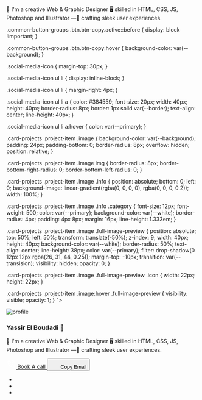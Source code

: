 🎨 I'm a creative Web & Graphic Designer 🖥️ skilled in HTML, CSS, JS, Photoshop and Illustrator —🚀 crafting sleek user experiences.

<!DOCTYPE html>
<html lang="en">


<!-- Mirrored from marveltheme.com/tf/html/bentofolio-html/about.html by HTTrack Website Copier/3.x [XR&CO'2014], Sat, 22 Feb 2025 16:22:51 GMT -->
<head>
  <meta charset="UTF-8">
  <meta http-equiv="X-UA-Compatible" content="IE=edge">
  <meta name="viewport" content="width=device-width, initial-scale=1">

</head>
  <body style=" .home-area {
	margin-top: 24px;
}

.card {
	border: 0;
	background-color: var(--white);
	box-shadow: 0 1px 2px 0 rgba(26, 31, 44, 0.25);
	border-radius: 16px;
	height: 100%;
}

.card-body {
	padding: 24px;
}

.profile-card .image {
	background-color: var(--background);
	border-radius: 8px;
	overflow: hidden;
}

.profile-card .image img {
	margin-top: 0px;
}

.profile-card .text {
	margin-top: 24px;
}

.profile-card .text p {
	margin-top: 8px;
	color: var(--light-black);
	font-size: 16px;
	font-weight: 500;
	line-height: 1.5em;
}

.profile-card .text p span {
	color: var(--black);
	font-weight: 600;
}

.common-button-groups {
	margin-top: 24px;
}

.common-button-groups .btn {
	background-color: var(--primary);
	border-radius: 8px;
	padding: 16px 24px;
	font-size: 16px;
	font-weight: 500;
	color: var(--white);
	line-height: 1.5em;
	margin-right: 8px;
}

.common-button-groups .btn:hover {
	background-color: #2563EB;
}

.common-button-groups .btn .icon {
	margin-right: 8px;
}

.common-button-groups .btn.btn-call:focus {
	color: var(--white);
	border-color: transparent;
}

.common-button-groups .btn.btn-copy {
	border: 1px solid var(--border);
	background-color: transparent;
	color: var(--black);
	position: relative;
}

.common-button-groups .btn.btn-copy .icon {
	stroke: #1A1F2C;
	transition: var(--transision);
}

.common-button-groups .btn.btn-copy::before {
	position: absolute;
	content: "Copied to clipboard";
	background-color: var(--black);
	font-size: 12px;
	font-weight: 600;
	color: var(--white);
	border-radius: 5px;
	padding: 4px 12px;
	line-height: 14px;
	white-space: nowrap;
	top: -28px;
	left: 50%;
	transform: translateX(-50%);
	display: none;
}

.common-button-groups .btn.btn-copy.active::before {
	display: block !important;
}

.common-button-groups .btn.btn-copy:hover {
	background-color: var(--background);
}

.social-media-icon {
	margin-top: 30px;
}

.social-media-icon ul li {
	display: inline-block;
}

.social-media-icon ul li {
	margin-right: 4px;
}

.social-media-icon ul li a {
	color: #384559;
	font-size: 20px;
	width: 40px;
	height: 40px;
	border-radius: 8px;
	border: 1px solid var(--border);
	text-align: center;
	line-height: 40px;
}

.social-media-icon ul li a:hover {
	color: var(--primary);
}

.card-projects .project-item .image {
	background-color: var(--background);
	padding: 24px;
	padding-bottom: 0;
	border-radius: 8px;
	overflow: hidden;
	position: relative;
}

.card-projects .project-item .image img {
	border-radius: 8px;
	border-bottom-right-radius: 0;
	border-bottom-left-radius: 0;
}

.card-projects .project-item .image .info {
	position: absolute;
	bottom: 0;
	left: 0;
	background-image: linear-gradient(rgba(0, 0, 0, 0), rgba(0, 0, 0, 0.2));
	width: 100%;
}

.card-projects .project-item .image .info .category {
	font-size: 12px;
	font-weight: 500;
	color: var(--primary);
	background-color: var(--white);
	border-radius: 4px;
	padding: 4px 8px;
	margin: 16px;
	line-height: 1.333em;
}

.card-projects .project-item .image .full-image-preview {
	position: absolute;
	top: 50%;
	left: 50%;
	transform: translate(-50%);
	z-index: 9;
	width: 40px;
	height: 40px;
	background-color: var(--white);
	border-radius: 50%;
	text-align: center;
	line-height: 38px;
	color: var(--primary);
	filter: drop-shadow(0 12px 12px rgba(26, 31, 44, 0.25));
	margin-top: -10px;
	transition: var(--transision);
	visibility: hidden;
	opacity: 0;
}

.card-projects .project-item .image .full-image-preview .icon {
	width: 22px;
	height: 22px;
}

.card-projects .project-item .image:hover .full-image-preview {
	visibility: visible;
	opacity: 1;
} ">
        <div class="container">
          <div class="row g-4">
            <div class="col-xl-4">
              <div class="card profile-card">
                <div class="card-body">
                  <div class="image text-center">
                    <img src="assets/img/images/profile.png" alt="profile">
                  </div>
                  <div class="text">
                    <h3 class="card-title">Yassir El Boudadi 👋</h3>
                    <p>🎨 I'm a creative <span>Web & Graphic Designer</span> 🖥️ skilled in <span>HTML, CSS, JS, Photoshop</span> and
                      <span>
                        Illustrator</span> —🚀 crafting sleek user experiences.</p>
                    <div class="common-button-groups">
                      <a class="btn btn-call" href="+212648765633">
                        <svg class="icon" width="25" height="24" viewBox="0 0 25 24" fill="none"
                          xmlns="http://www.w3.org/2000/svg">
                          <path
                            d="M5.5 4H9.5L11.5 9L9 10.5C10.071 12.6715 11.8285 14.429 14 15.5L15.5 13L20.5 15V19C20.5 19.5304 20.2893 20.0391 19.9142 20.4142C19.5391 20.7893 19.0304 21 18.5 21C14.5993 20.763 10.9202 19.1065 8.15683 16.3432C5.3935 13.5798 3.73705 9.90074 3.5 6C3.5 5.46957 3.71071 4.96086 4.08579 4.58579C4.46086 4.21071 4.96957 4 5.5 4Z"
                            stroke="white" stroke-width="1.5" stroke-linecap="round" stroke-linejoin="round" />
                          <path
                            d="M15.5 7C16.0304 7 16.5391 7.21071 16.9142 7.58579C17.2893 7.96086 17.5 8.46957 17.5 9"
                            stroke="white" stroke-width="1.5" stroke-linecap="round" stroke-linejoin="round" />
                          <path d="M15.5 3C17.0913 3 18.6174 3.63214 19.7426 4.75736C20.8679 5.88258 21.5 7.4087 21.5 9"
                            stroke="white" stroke-width="1.5" stroke-linecap="round" stroke-linejoin="round" />
                        </svg>
                        Book A call
                      </a>
                      <button class="btn btn-copy" data-clipboard-text="elboudadiyassir@gmail.com">
                        <svg class="icon" width="24" height="24" viewBox="0 0 24 24" fill="none"
                          xmlns="http://www.w3.org/2000/svg">
                          <path
                            d="M8 10C8 9.46957 8.21071 8.96086 8.58579 8.58579C8.96086 8.21071 9.46957 8 10 8H18C18.5304 8 19.0391 8.21071 19.4142 8.58579C19.7893 8.96086 20 9.46957 20 10V18C20 18.5304 19.7893 19.0391 19.4142 19.4142C19.0391 19.7893 18.5304 20 18 20H10C9.46957 20 8.96086 19.7893 8.58579 19.4142C8.21071 19.0391 8 18.5304 8 18V10Z"
                            stroke-width="1.5" stroke-linecap="round" stroke-linejoin="round" />
                          <path
                            d="M16 8V6C16 5.46957 15.7893 4.96086 15.4142 4.58579C15.0391 4.21071 14.5304 4 14 4H6C5.46957 4 4.96086 4.21071 4.58579 4.58579C4.21071 4.96086 4 5.46957 4 6V14C4 14.5304 4.21071 15.0391 4.58579 15.4142C4.96086 15.7893 5.46957 16 6 16H8"
                            stroke-width="1.5" stroke-linecap="round" stroke-linejoin="round" />
                        </svg>
                        Copy Email
                      </button>
                    </div>
                    <div class="social-media-icon">
                      <ul class="list-unstyled">
                        <li><a href="www.linkedin.com/in/yassir-el-boudadi"><i class="fab fa-linkedin"></i></a></li>
                        <li><a href="#"><i class="fab fa-github"></i></a></li>
                        <li><a href="#"><i class="fab fa-youtube"></i></a></li>
                      </ul>
                    </div>
                  </div>
                </div>
              </div>
            </div>
  </body>
</html>
